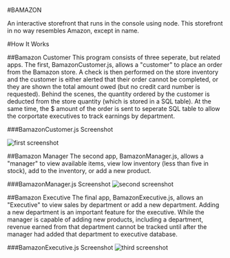 #BAMAZON

An interactive storefront that runs in the console using node.  This storefront in no way resembles Amazon, except in name.

#How It Works

##Bamazon Customer
This program consists of three seperate, but related apps.  The first, BamazonCustomer.js, allows a "customer" to place an order from the Bamazon store.  A check is then performed on the store inventory and the customer is either alerted that their order cannot be completed, or they are shown the total amount owed (but no credit card number is requested).  Behind the scenes, the quantity ordered by the customer is deducted from the store quantity (which is stored in a SQL table).  At the same time, the $ amount of the order is sent to seperate SQL table to allow the corportate executives to track earnings by department.  

###BamazonCustomer.js Screenshot

![first screenshot](screenshots/firstShot.png)

##Bamazon Manager
The second app, BamazonManager.js, allows a "manager" to view available items, view low inventory (less than five in stock), add to the inventory, or add a new product.  

###BamazonManager.js Screenshot
![second screenshot](screenshots/screenShot3.png)

##Bamazon Executive
The final app, BamazonExecutive.js, allows an "Executive" to view sales by department or add a new department.  Adding a new department is an important feature for the executive.  While the manager is capable of adding new products, including a department, revenue earned from that department cannot be tracked until after the manager had added that department to executive database.

###BamazonExecutive.js Screenshot
![third screenshot](screenshots/screenshot4.png)





